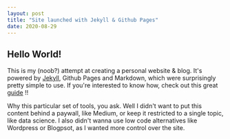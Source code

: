 ```yaml
---
layout: post
title: "Site launched with Jekyll & Github Pages"
date: 2020-08-29
---
```


## Hello World!

This is my (noob?) attempt at creating a personal website & blog. It's powered by [Jekyll](http://jekyllrb.com), Github Pages and Markdown, which were surprisingly pretty simple to use. If you're interested to know how, check out this great [guide](http://jmcglone.com/guides/github-pages/) !!

Why this particular set of tools, you ask. Well I didn't want to put this content behind a paywall, like Medium, or keep it restricted to a single topic, like data science. I also didn't wanna use low code alternatives like Wordpress or Blogpsot, as I wanted more control over the site.